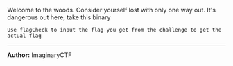 Welcome to the woods. Consider yourself lost with only one way out. It's dangerous out here, take this binary

`Use flagCheck to input the flag you get from the challenge to get the actual flag`

---
**Author:** ImaginaryCTF